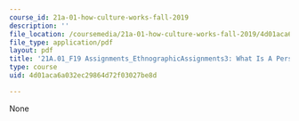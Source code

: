 ```yaml
---
course_id: 21a-01-how-culture-works-fall-2019
description: ''
file_location: /coursemedia/21a-01-how-culture-works-fall-2019/4d01aca6a032ec29864d72f03027be8d_MIT21A_01F19_Assignment3_Ex1.pdf
file_type: application/pdf
layout: pdf
title: '21A.01_F19 Assignments_EthnographicAssignments3: What Is A Person But A Resume?'
type: course
uid: 4d01aca6a032ec29864d72f03027be8d

---
```

None